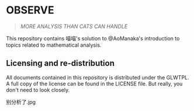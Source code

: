 # OBSERVE

> *MORE ANALYSIS THAN CATS CAN HANDLE*

This repository contains 喵喵's solution to @AoManaka's introduction to topics related to mathematical analysis.

## Licensing and re-distribution
All documents contained in this repository is distributed under the GLWTPL. A full copy of the license can be found in the LICENSE file. But really, you don't need to look closely.

别分析了.jpg
